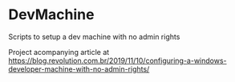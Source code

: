 # DevMachine
Scripts to setup a dev machine with no admin rights

Project acompanying article at https://blog.revolution.com.br/2019/11/10/configuring-a-windows-developer-machine-with-no-admin-rights/
